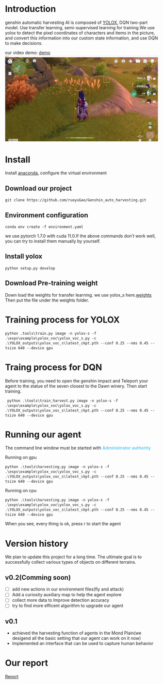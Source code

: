 # Introduction
genshin automatic harvesting AI is composed of [YOLOX](https://github.com/Megvii-BaseDetection/YOLOX), DQN two-part model. Use transfer learning, semi-supervised learning for training.We use yolox to detect the pixel coordinates of characters and items in the picture, and convert this information into our custom state information, and use DQN to make decisions.

our video demo: [demo](https://www.bilibili.com/video/BV1Kb4y1v7Zx?spm_id_from=333.999.0.0)
<img src="assets/logo_img.jpg" >

# Install
Install [anaconda](https://www.anaconda.com/products/individual#Downloads), configure the virtual environment

## Download our project
```shell
git clone https://github.com/ruoyuGao/Genshin_auto_harvesting.git
```
## Environment configuration
```shell
conda env create -f environment.yaml
```
we use pytorch 1.7.0 with cuda 11.0.If the above commands don’t work well, you can try to install them manually by yourself.
## Install yolox
```shell
python setup.py develop
```

## Download Pre-training weight 
Down load the weights for transfer learning. we use yolox_s here.[weights](https://github.com/Megvii-BaseDetection/YOLOX/releases/download/0.1.1rc0/yolox_s.pth)
Then  put the file under the weights folder.

# Training process for YOLOX

```shell
python .tools\train.py image -n yolox-s -f .\exps\example\yolox_voc\yolox_voc_s.py -c .\YOLOX_outputs\yolox_voc_s\latest_ckpt.pth --conf 0.25 --nms 0.45 --tsize 640 --device gpu 
```

# Traing process for DQN
Before training, you need to open the genshin impact and Teleport your agent to the statue of the seven closest to the Dawn winery. Then start training.
```shell
 python .\tools\train_harvest.py image -n yolox-s -f .\exps\example\yolox_voc\yolox_voc_s.py -c .\YOLOX_outputs\yolox_voc_s\latest_ckpt.pth --conf 0.25 --nms 0.45 --tsize 640 --device gpu 
```

# Running our agent
The command line window must be started with <font color=#66CCFF>**Administrator authority**</font>

Running on gpu
```shell
python .\tools\harvesting.py image -n yolox-s -f .\exps\example\yolox_voc\yolox_voc_s.py -c .\YOLOX_outputs\yolox_voc_s\latest_ckpt.pth --conf 0.25 --nms 0.45 --tsize 640 --device gpu 
```
Running on cpu
```shell
python .\tools\harvesting.py image -n yolox-s -f .\exps\example\yolox_voc\yolox_voc_s.py -c .\YOLOX_outputs\yolox_voc_s\latest_ckpt.pth --conf 0.25 --nms 0.45 --tsize 640 --device gpu 
```
When you see, every thing is ok, press r to start the agent

# Version history
We plan to update this project for a long time. The ultimate goal is to successfully collect various types of objects on different terrains.

## v0.2(Comming soon)

 - [ ] add new actions in our environment files(fly and attack)
 - [ ] Add a curiosity auxiliary map to help the agent explore
 - [ ] collect more data to Improve detection accuracy
 - [ ] try to find more efficent algorithm to upgrade our agent

## v0.1
 - achieved the harvesting function of agents in the Mond Plain(we desigend all the basic setting that our agent can work on it now)
 - Implemented an interface that can be used to capture human behavior

# Our report
[Report](https://github.com/ruoyuGao/Genshin_auto_harvesting/blob/main/Blog.md)
